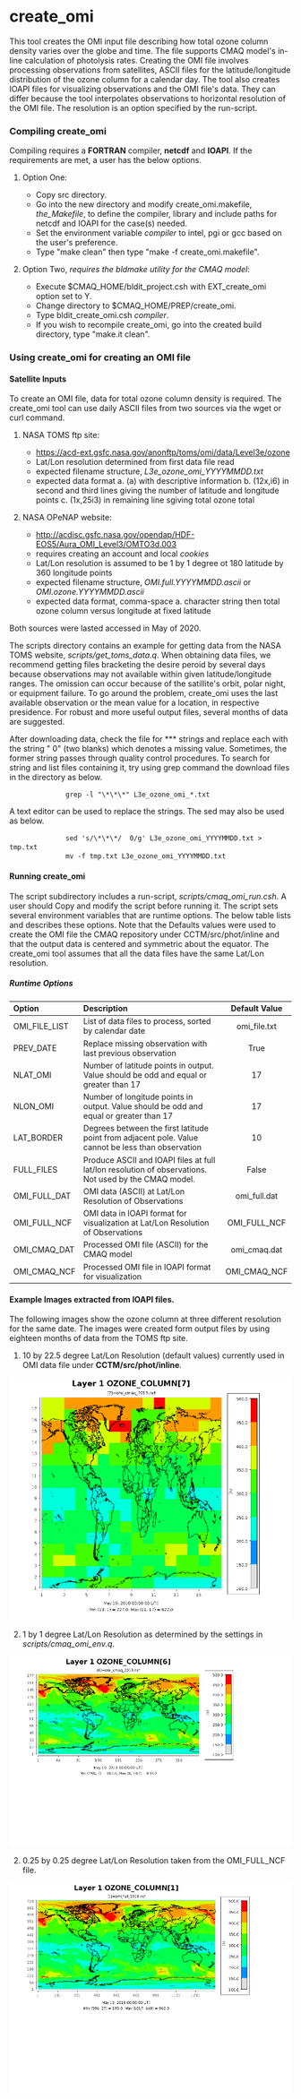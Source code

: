 # create_omi 

This tool creates the OMI input file describing how total ozone column density varies over the globe and time.
The file supports CMAQ model's in-line calculation of photolysis rates. Creating the OMI file involves processing 
observations from satellites, ASCII files for the latitude/longitude distribution of the ozone column for a calendar 
day. The tool also creates IOAPI files for visualizing observations and the OMI file's data. They can 
differ because the tool interpolates observations to horizontal resolution of the OMI file. The resolution is 
an option specified by the run-script.

### Compiling create_omi

Compiling requires a **FORTRAN** compiler, **netcdf** and **IOAPI**. 
If the requirements are met, a user has the below options.  

   1. Option One:  
      - Copy src directory.
      - Go into the new directory and modify create_omi.makefile, _the_Makefile_, to define the compiler, library and include paths for netcdf and
        IOAPI for the case(s) needed.
      - Set the environment variable _compiler_ to intel, pgi or gcc based on the user's 
   preference.  
      - Type "make clean" then type "make -f create_omi.makefile".  
      
   2. Option Two, _requires the bldmake utility for the CMAQ model_: 
       - Execute $CMAQ_HOME/bldit_project.csh with EXT_create_omi option set to Y.
       - Change directory to $CMAQ_HOME/PREP/create_omi.
       - Type bldit_create_omi.csh _compiler_. 
       - If you wish to recompile create_omi, go into the created build directory, type "make.it clean".
       
### Using create_omi for creating an OMI file

#### Satellite Inputs

To create an OMI file, data for total ozone column density is required. The create_omi tool can use daily ASCII files from two 
sources via the wget or curl command.  

      
   1. NASA TOMS ftp site:  
      - https://acd-ext.gsfc.nasa.gov/anonftp/toms/omi/data/Level3e/ozone
      - Lat/Lon resolution determined from first data file read
      - expected filename structure, _L3e_ozone_omi_YYYYMMDD.txt_
      - expected data format
        a. (a) with descriptive information
        b. (12x,i6) in second and third lines giving the number of latitude and longitude points 
        c. (1x,25i3) in remaining line sgiving total ozone total

   2. NASA OPeNAP website: 
       - http://acdisc.gsfc.nasa.gov/opendap/HDF-EOS5/Aura_OMI_Level3/OMTO3d.003
       - requires creating an account and local _cookies_ 
       - Lat/Lon resolution is assumed to be 1 by 1 degree ot 180 latitude by 360 longitude points
       - expected filename structure, _OMI.full.YYYYMMDD.ascii_ or _OMI.ozone.YYYYMMDD.ascii_
       - expected data format, comma-space 
         a.  character string then total ozone column versus longitude at fixed latitude
          
       
Both sources were lasted accessed in May of 2020.

The scripts directory contains an example for getting data from the NASA TOMS website, _scripts/get_toms_data.q_.
When obtaining data files, we recommend getting files bracketing the desire peroid by several days because 
observations may not available within given latitude/longitude ranges. The omission can occur because of the 
satillite's orbit, polar night, or equipment failure. To go around the problem, create_omi uses 
the last available observation or the mean value for a location, in respective presidence. For robust and more useful
output files, several months of data are suggested.

After downloading data, check the file for \*\*\* strings and replace each with the string "  0" (two blanks) which denotes a missing value. Sometimes, the former string passes through quality control procedures. To search for string and list files containing it, try using grep command the download files in the directory as below.

                  grep -l "\*\*\*" L3e_ozone_omi_*.txt

A text editor can be used to replace the strings. The sed may also be used as below.

                  sed 's/\*\*\*/  0/g' L3e_ozone_omi_YYYYMMDD.txt > tmp.txt
                  mv -f tmp.txt L3e_ozone_omi_YYYYMMDD.txt
      
#### Running create_omi  

The script subdirectory includes a run-script, _scripts/cmaq_omi_run.csh_. 
A user should Copy and modify the script before running it. The script sets several environment 
variables that are runtime options. The below table lists and describes these options. Note that
the Defaults values were used to create the OMI file the CMAQ repository under CCTM/src/phot/inline and that 
the output data is centered and symmetric about the equator. The create_omi tool assumes that all the data files have the same
Lat/Lon resolution.

##### Runtime Options

|Option         |Description                                            | Default Value |  
|:--------------|:------------------------------------------------------|:----:|
| OMI_FILE_LIST | List of data files to process, sorted by calendar date     | omi_file.txt |
| PREV_DATE     | Replace missing observation with last previous observation | True |
| NLAT_OMI      | Number of latitude points in output. Value should be odd and equal or greater than 17 | 17 |
| NLON_OMI      | Number of longitude points in output. Value should be odd and equal or greater than 17 | 17 |
| LAT_BORDER    | Degrees between the first latitude point from adjacent pole. Value cannot be less than observation | 10 |
| FULL_FILES    | Produce ASCII and IOAPI files at full lat/lon resolution of observations. Not used by the CMAQ model. | False |
| OMI_FULL_DAT  | OMI data (ASCII) at Lat/Lon Resolution of Observations | omi_full.dat |
| OMI_FULL_NCF  | OMI data in IOAPI format for visualization at Lat/Lon Resolution of Observations | OMI_FULL_NCF |
| OMI_CMAQ_DAT  | Processed OMI file (ASCII) for the CMAQ model  | omi_cmaq.dat |
| OMI_CMAQ_NCF  | Processed OMI file in IOAPI format for visualization | OMI_CMAQ_NCF |

####  Example Images extracted from IOAPI files.  

The following images show the ozone column at three different resolution for the same date. The images were created form output
files by using eighteen months of data from the TOMS ftp site.

1.   10 by 22.5 degree Lat/Lon Resolution (default values) currently used in OMI data file under **CCTM/src/phot/inline**.

![Ozone Column at Current Resolution](image_files/omi_ozone_column_17X17_May_10_2018.png)

2.   1 by 1 degree Lat/Lon Resolution as determined by the settings in _scripts/cmaq_omi_env.q_.

![Ozone Column at Script Resolution](image_files/omi_ozone_column_179X361_May_10_2018.png)

2.   0.25 by 0.25 degree Lat/Lon Resolution taken from the OMI_FULL_NCF file.

![Ozone Column at Observation's Resolution](image_files/omi_ozone_column_720X1440_May_10_2018.png)

